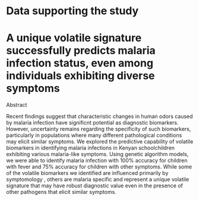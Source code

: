 # Data supporting the study
# A unique volatile signature successfully predicts malaria infection status, even among individuals exhibiting diverse symptoms

Abstract

Recent findings suggest that characteristic changes in human odors caused by malaria infection have significnt potential as diagnostic biomarkers. However, uncertainty remains regarding the specificity of such biomarkers, particularly in populations where many different pathological conditions may elicit similar symptoms.  We explored the predictive capability of volatile biomarkers in identifying malaria infections in Kenyan schoolchildren exhibiting various malaria-like symptoms. Using genetic algorithm models, we were able to identify malaria infection with 100% accuracy for children with fever and 75% accuracy for children with other symptoms. While some of the volatile biomarkers we identified are influenced primarily by symptomology , others are malaria specific and represent a unique volatile signature   that may have   robust diagnostic value even in the presence of other pathogens that elicit similar symptoms.

